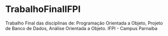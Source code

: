 # TrabalhoFinalIFPI
Trabalho Final das disciplinas de: Programação Orientada a Objeto, Projeto de Banco de Dados, Análise Orientada a Objeto. IFPI - Campus Parnaíba
